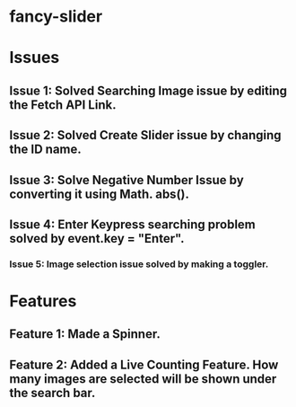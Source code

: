 # fancy-slider
# Issues
## Issue 1: Solved Searching Image issue by editing the Fetch API Link.
## Issue 2: Solved Create Slider issue by changing the ID name.
## Issue 3: Solve Negative Number Issue by converting it using Math. abs().
## Issue 4: Enter Keypress searching problem solved by event.key = "Enter".
### Issue 5: Image selection issue solved by making a toggler.


# Features
## Feature 1: Made a Spinner.
## Feature 2: Added a Live Counting Feature. How many images are selected will be shown under the search bar.

